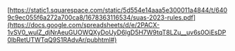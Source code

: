 [https://static1.squarespace.com/static/5d554e14aaa5e300011a4844/t/6409c9ec055f6a272a700ca8/1678363116534/suas-2023-rules.pdf](https://docs.google.com/spreadsheets/d/e/2PACX-1vSV0_wulZ_djNrAeuGUOWQXyDoUyD6lgD5H7W9tqT8LZu__uv6s0OiEsDP0lbRetUTWTqQ9S1RAdvAr/pubhtml#)
